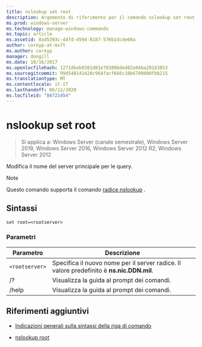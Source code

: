 ```yaml
---
title: nslookup set root
description: Argomento di riferimento per il comando nslookup set root, che modifica il nome del server radice utilizzato per le query.
ms.prod: windows-server
ms.technology: manage-windows-commands
ms.topic: article
ms.assetid: 8ad5393c-d4fd-4594-8187-576b1dcde60a
author: coreyp-at-msft
ms.author: coreyp
manager: dongill
ms.date: 10/16/2017
ms.openlocfilehash: 1271dbeb0381d01e70380bded82a94ba20163853
ms.sourcegitcommit: 99d548141428c964facf666c10b6709d80fbb215
ms.translationtype: MT
ms.contentlocale: it-IT
ms.lasthandoff: 06/12/2020
ms.locfileid: "84721454"
---
```

# <a name="nslookup-set-root"></a>nslookup set root

> Si applica a: Windows Server (canale semestrale), Windows Server 2019, Windows Server 2016, Windows Server 2012 R2, Windows Server 2012

Modifica il nome del server principale per le query.

> [!NOTE]
> Questo comando supporta il comando [radice nslookup](nslookup-root.md) .

## <a name="syntax"></a>Sintassi

```
set root=<rootserver>
```

### <a name="parameters"></a>Parametri

| Parametro | Descrizione |
| ---------- | ---------- |
| `<rootserver>` | Specifica il nuovo nome per il server radice. Il valore predefinito è **ns.nic.DDN.mil**. |
| /? | Visualizza la guida al prompt dei comandi. |
| /help | Visualizza la guida al prompt dei comandi. |

## <a name="additional-references"></a>Riferimenti aggiuntivi

- [Indicazioni generali sulla sintassi della riga di comando](command-line-syntax-key.md)

- [nslookup root](nslookup-root.md)
